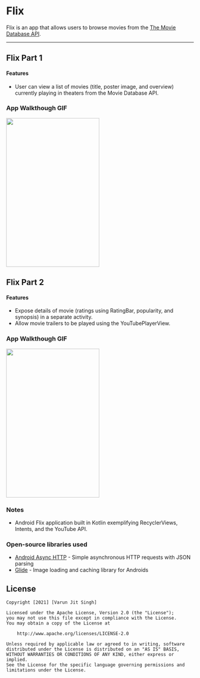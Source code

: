 # Flix
Flix is an app that allows users to browse movies from the [The Movie Database API](http://docs.themoviedb.apiary.io/#).

---

## Flix Part 1

#### Features
- User can view a list of movies (title, poster image, and overview) currently playing in theaters from the Movie Database API.

### App Walkthough GIF
<img src="https://github.com/varunjitsingh6410/Flixster-Kotlin/blob/master/Flix_Demo.gif?raw=true" width="250" height="400">


## Flix Part 2

#### Features

- Expose details of movie (ratings using RatingBar, popularity, and synopsis) in a separate activity.
- Allow movie trailers to be played using the YouTubePlayerView.

### App Walkthough GIF
<img src="https://github.com/varunjitsingh6410/Flixster-Kotlin/blob/master/Flix_Demo_p2.gif?raw=true" width="250" height="400">

### Notes
- Android Flix application built in Kotlin exemplifying RecyclerViews, Intents, and the YouTube API. 

### Open-source libraries used

- [Android Async HTTP](https://github.com/codepath/CPAsyncHttpClient) - Simple asynchronous HTTP requests with JSON parsing
- [Glide](https://github.com/bumptech/glide) - Image loading and caching library for Androids


## License

    Copyright [2021] [Varun Jit Singh]

    Licensed under the Apache License, Version 2.0 (the "License");
    you may not use this file except in compliance with the License.
    You may obtain a copy of the License at

        http://www.apache.org/licenses/LICENSE-2.0

    Unless required by applicable law or agreed to in writing, software
    distributed under the License is distributed on an "AS IS" BASIS,
    WITHOUT WARRANTIES OR CONDITIONS OF ANY KIND, either express or implied.
    See the License for the specific language governing permissions and
    limitations under the License.
